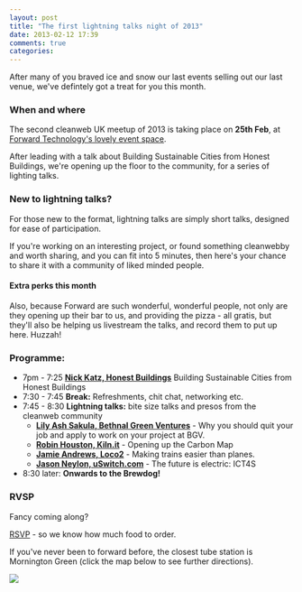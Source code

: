 ```yaml
---
layout: post
title: "The first lightning talks night of 2013"
date: 2013-02-12 17:39
comments: true
categories: 
---
```


After many of you braved ice and snow our last events selling out our last venue, we've defintely got a treat for you this month.

### When and where

The second cleanweb UK meetup of 2013 is taking place on __25th Feb__, at [Forward Technology's lovely event space][forward].

After leading with a talk about Building Sustainable Cities from Honest Buildings, we're opening up the floor to the community, for a series of lighting talks.

### New to lightning talks?

For those new to the format, lightning talks are simply short talks, designed for ease of participation. 

If you're working on an interesting project, or found something cleanwebby and worth sharing, and you can fit into 5 minutes, then here's your chance to share it with a community of liked minded people.

#### Extra perks this month

Also, because Forward are such wonderful, wonderful people, not only are they opening up their bar to us, and providing the pizza - all gratis, but they'll also be helping us livestream the talks, and record them to put up here. Huzzah!

### Programme:

* 7pm - 7:25 __[Nick Katz, Honest Buildings][1]__ Building Sustainable Cities from Honest Buildings
* 7:30 - 7:45 __Break:__ Refreshments, chit chat, networking etc.
* 7:45 - 8:30 __Lightning talks:__ bite size talks and presos from the cleanweb community
  * __[Lily Ash Sakula, Bethnal Green Ventures][2]__ - Why you should quit your job and apply to work on your project at BGV.
  * __[Robin Houston, Kiln.it][3]__ - Opening up the Carbon Map
  * __[Jamie Andrews, Loco2][4]__ - Making trains easier than planes.
  * __[Jason Neylon, uSwitch.com][5]__ - The future is electric: ICT4S
* 8:30 later: __Onwards to the Brewdog!__

### RVSP

Fancy coming along? 

<a href="http://www.meetup.com/Cleanweb-London/events/94931402/" data-event="94931402" class="mu-rsvp-btn">RSVP</a> - so we know how much food to order.

If you've never been to forward before, the closest tube station is Mornington Green (click the map below to see further directions).

<a href="http://www.forwardtechnology.co.uk/venue"><img src="http://maps.googleapis.com/maps/api/staticmap?center=51.53894,-0.139800&markers=color:red%7Ccolor:red%7Clabel:F%7C51.53794,-0.136700&sensor=false&zoom=14&size=300x200&maptype=roadmap"/></a>


[1]: https://www.honestbuildings.com/site/team
[2]: http://bethnalgreenventures.com
[3]: http://kiln.it
[4]: http://loco2.com
[5]: http://www.uswitch.com
[forward]: http://www.forwardtechnology.co.uk/venue
